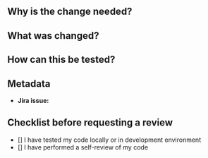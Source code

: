 <!--
Keep the pull request in draft mode until you are completely ready to receive reviews. That implies that the "checklist before requesting a review" below is completed and that all Github checks has passed.
-->

## Why is the change needed?

<!-- Fill in details -->

## What was changed?

<!-- Fill in details, preferably using a list of changes -->

## How can this be tested?

<!-- Fill in details, preferably using a list of steps -->

## Metadata

<!-- Fill in details, or mark as N/A -->

- **Jira issue:**

## Checklist before requesting a review

<!-- Check by placing an x in the box, by changing [ ] to [x] 
and mark as N/A where needed using strike through (~~ on each side of the text) -->

- [] I have tested my code locally or in development environment
- [] I have performed a self-review of my code
<!-- - [] Any dependent changes have been merged and published in downstream modules -->
<!-- - [] I have added tests that prove my fix is effective or that my feature works -->
